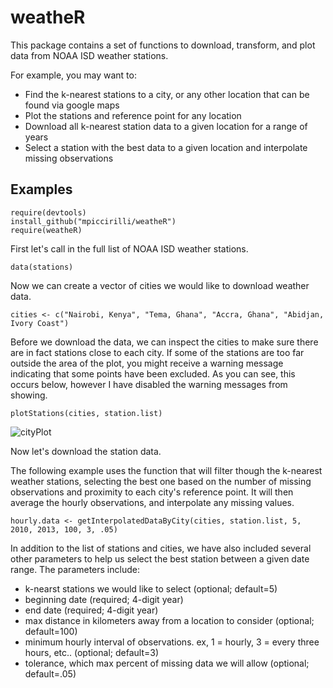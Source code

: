 weatheR
=======

This package contains a set of functions to download, transform, and plot data from NOAA ISD weather stations. 

For example, you may want to:
- Find the k-nearest stations to a city, or any other location that can be found via google maps
- Plot the stations and reference point for any location
- Download all k-nearest station data to a given location for a range of years
- Select a station with the best data to a given location and interpolate missing observations

Examples
----- 

```{r}
require(devtools)
install_github("mpiccirilli/weatheR")
require(weatheR)
```


First let's call in the full list of NOAA ISD weather stations.
```{r}
data(stations)
```

Now we can create a vector of cities we would like to download weather data.

```{r}
cities <- c("Nairobi, Kenya", "Tema, Ghana", "Accra, Ghana", "Abidjan, Ivory Coast")
```

Before we download the data, we can inspect the cities to make sure there are in fact stations close to each city. If some of the stations are too far outside the area of the plot, you might receive a warning message indicating that some points have been excluded.  As you can see, this occurs below, however I have disabled the warning messages from showing.


```{r, message=FALSE, warning=FALSE}
plotStations(cities, station.list)
```
![cityPlot](https://github.com/mpiccirilli/weatheR/blob/master/cityPlot.png)

Now let's download the station data.  

The following example uses the function that will filter though the k-nearest weather stations, selecting the best one based on the number of missing observations and proximity to each city's reference point. It will then average the hourly observations, and interpolate any missing values. 

```{r, eval=FALSE}
hourly.data <- getInterpolatedDataByCity(cities, station.list, 5, 2010, 2013, 100, 3, .05)
```

In addition to the list of stations and cities, we have also included several other parameters to help us select the best station between a given date range.  The parameters include: 

- k-nearst stations we would like to select (optional; default=5)
- beginning date (required; 4-digit year)
- end date (required; 4-digit year)
- max distance in kilometers away from a location to consider (optional; default=100) 
- minimum hourly interval of observations. ex, 1 = hourly, 3 = every three hours, etc.. (optional; default=3)
- tolerance, which max percent of missing data we will allow (optional; default=.05)


